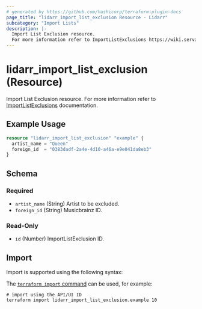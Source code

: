```yaml
---
# generated by https://github.com/hashicorp/terraform-plugin-docs
page_title: "lidarr_import_list_exclusion Resource - Lidarr"
subcategory: "Import Lists"
description: |-
  Import List Exclusion resource.
  For more information refer to ImportListExclusions https://wiki.servarr.com/lidarr/settings#list-exclusions documentation.
---
```


# lidarr_import_list_exclusion (Resource)

<!-- subcategory:Import Lists -->
Import List Exclusion resource.
For more information refer to [ImportListExclusions](https://wiki.servarr.com/lidarr/settings#list-exclusions) documentation.

## Example Usage

```terraform
resource "lidarr_import_list_exclusion" "example" {
  artist_name = "Queen"
  foreign_id  = "0383dadf-2a4e-4d10-a46a-e9e041da8eb3"
}
```

<!-- schema generated by tfplugindocs -->
## Schema

### Required

- `artist_name` (String) Artist to be excluded.
- `foreign_id` (String) Musicbrainz ID.

### Read-Only

- `id` (Number) ImportListExclusion ID.

## Import

Import is supported using the following syntax:

The [`terraform import` command](https://developer.hashicorp.com/terraform/cli/commands/import) can be used, for example:

```shell
# import using the API/UI ID
terraform import lidarr_import_list_exclusion.example 10
```
